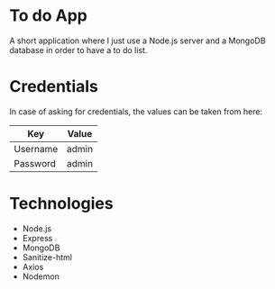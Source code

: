 # To do App
A short application where I just use a Node.js server and a MongoDB database in order to have a to do list.

# Credentials

In case of asking for credentials, the values can be taken from here:

| Key | Value |
| ------ | ------ |
| Username | admin |
| Password | admin |

# Technologies

* Node.js
* Express
* MongoDB
* Sanitize-html
* Axios
* Nodemon
